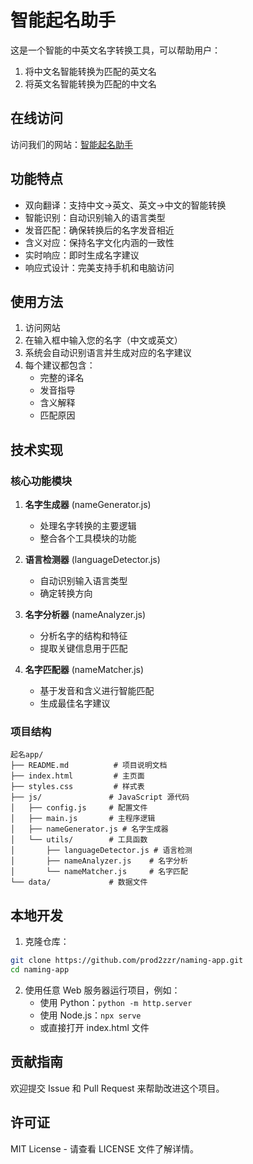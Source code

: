 # 智能起名助手

这是一个智能的中英文名字转换工具，可以帮助用户：
1. 将中文名智能转换为匹配的英文名
2. 将英文名智能转换为匹配的中文名

## 在线访问

访问我们的网站：[智能起名助手](https://prod2zzr.github.io/naming-app/)

## 功能特点

- 双向翻译：支持中文→英文、英文→中文的智能转换
- 智能识别：自动识别输入的语言类型
- 发音匹配：确保转换后的名字发音相近
- 含义对应：保持名字文化内涵的一致性
- 实时响应：即时生成名字建议
- 响应式设计：完美支持手机和电脑访问

## 使用方法

1. 访问网站
2. 在输入框中输入您的名字（中文或英文）
3. 系统会自动识别语言并生成对应的名字建议
4. 每个建议都包含：
   - 完整的译名
   - 发音指导
   - 含义解释
   - 匹配原因

## 技术实现

### 核心功能模块

1. **名字生成器** (nameGenerator.js)
   - 处理名字转换的主要逻辑
   - 整合各个工具模块的功能

2. **语言检测器** (languageDetector.js)
   - 自动识别输入语言类型
   - 确定转换方向

3. **名字分析器** (nameAnalyzer.js)
   - 分析名字的结构和特征
   - 提取关键信息用于匹配

4. **名字匹配器** (nameMatcher.js)
   - 基于发音和含义进行智能匹配
   - 生成最佳名字建议

### 项目结构

```
起名app/
├── README.md          # 项目说明文档
├── index.html         # 主页面
├── styles.css         # 样式表
├── js/               # JavaScript 源代码
│   ├── config.js     # 配置文件
│   ├── main.js       # 主程序逻辑
│   ├── nameGenerator.js # 名字生成器
│   └── utils/        # 工具函数
│       ├── languageDetector.js # 语言检测
│       ├── nameAnalyzer.js    # 名字分析
│       └── nameMatcher.js     # 名字匹配
└── data/             # 数据文件

```

## 本地开发

1. 克隆仓库：
```bash
git clone https://github.com/prod2zzr/naming-app.git
cd naming-app
```

2. 使用任意 Web 服务器运行项目，例如：
   - 使用 Python：`python -m http.server`
   - 使用 Node.js：`npx serve`
   - 或直接打开 index.html 文件

## 贡献指南

欢迎提交 Issue 和 Pull Request 来帮助改进这个项目。

## 许可证

MIT License - 请查看 LICENSE 文件了解详情。
